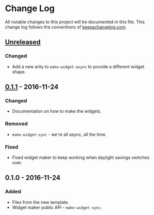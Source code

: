 # Change Log
All notable changes to this project will be documented in this file. This change log follows the conventions of [keepachangelog.com](http://keepachangelog.com/).

## [Unreleased]
### Changed
- Add a new arity to `make-widget-async` to provide a different widget shape.

## [0.1.1] - 2016-11-24
### Changed
- Documentation on how to make the widgets.

### Removed
- `make-widget-sync` - we're all async, all the time.

### Fixed
- Fixed widget maker to keep working when daylight savings switches over.

## 0.1.0 - 2016-11-24
### Added
- Files from the new template.
- Widget maker public API - `make-widget-sync`.

[Unreleased]: https://github.com/your-name/toy-database/compare/0.1.1...HEAD
[0.1.1]: https://github.com/your-name/toy-database/compare/0.1.0...0.1.1
